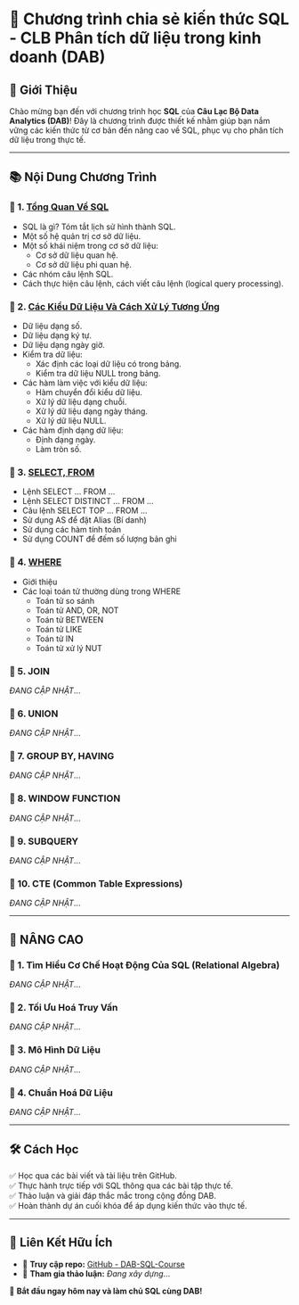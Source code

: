 # 📌 Chương trình chia sẻ kiến thức SQL - CLB Phân tích dữ liệu trong kinh doanh (DAB)

## 🎯 Giới Thiệu
Chào mừng bạn đến với chương trình học **SQL** của **Câu Lạc Bộ Data Analytics (DAB)**! Đây là chương trình được thiết kế nhằm giúp bạn nắm vững các kiến thức từ cơ bản đến nâng cao về SQL, phục vụ cho phân tích dữ liệu trong thực tế.

---

## 📚 Nội Dung Chương Trình
### 🔹 1. [Tổng Quan Về SQL](https://github.com/DABTMU/SQLwithDAB/blob/main/TỔNG%20QUAN%20SQL.md)
- SQL là gì? Tóm tắt lịch sử hình thành SQL.
- Một số hệ quản trị cơ sở dữ liệu.
- Một số khái niệm trong cơ sở dữ liệu:
  - Cơ sở dữ liệu quan hệ.
  - Cơ sở dữ liệu phi quan hệ.
- Các nhóm câu lệnh SQL.
- Cách thực hiện câu lệnh, cách viết câu lệnh (logical query processing).

### 🔹 2. [Các Kiểu Dữ Liệu Và Cách Xử Lý Tương Ứng](https://github.com/DABTMU/SQLwithDAB/blob/main/CÁC%20KIỂU%20DỮ%20LIỆU%20VÀ%20CÁCH%20XỬ%20LÝ%20TRONG%20SQL%20%20.md)
- Dữ liệu dạng số.
- Dữ liệu dạng ký tự.
- Dữ liệu dạng ngày giờ.
- Kiểm tra dữ liệu:
  - Xác định các loại dữ liệu có trong bảng.
  - Kiểm tra dữ liệu NULL trong bảng.
- Các hàm làm việc với kiểu dữ liệu:
  - Hàm chuyển đổi kiểu dữ liệu.  
  - Xử lý dữ liệu dạng chuỗi.
  - Xử lý dữ liệu dạng ngày tháng.
  - Xử lý dữ liệu NULL.
- Các hàm định dạng dữ liệu:
  - Định dạng ngày.
  - Làm tròn số.

### 🔹 3. [SELECT, FROM](https://github.com/DABTMU/SQLwithDAB/blob/main/SELECT%2C%20FROM.md)
- Lệnh SELECT ... FROM ...
- Lệnh SELECT DISTINCT ... FROM ...
- Câu lệnh SELECT TOP ... FROM ...
- Sử dụng AS để đặt Alias (Bí danh)
- Sử dụng các hàm tính toán
- Sử dụng COUNT để đếm số lượng bản ghi

### 🔹 4. [WHERE](https://github.com/DABTMU/SQLwithDAB/blob/main/WHERE.md)
- Giới thiệu
- Các loại toán tử thường dùng trong WHERE
  * Toán tử so sánh
  * Toán tử AND, OR, NOT
  * Toán tử BETWEEN
  * Toán tử LIKE
  * Toán tử IN
  * Toán tử xử lý NUT
### 🔹 5. JOIN
*ĐANG CẬP NHẬT*...  
### 🔹 6. UNION
*ĐANG CẬP NHẬT*...  
### 🔹 7. GROUP BY, HAVING
*ĐANG CẬP NHẬT*...  
### 🔹 8. WINDOW FUNCTION
*ĐANG CẬP NHẬT*...  
### 🔹 9. SUBQUERY
*ĐANG CẬP NHẬT*...  
### 🔹 10. CTE (Common Table Expressions)
*ĐANG CẬP NHẬT*...  

---

## 🚀 NÂNG CAO
### 🔹 1. Tìm Hiểu Cơ Chế Hoạt Động Của SQL (Relational Algebra)
*ĐANG CẬP NHẬT*...  
### 🔹 2. Tối Ưu Hoá Truy Vấn
*ĐANG CẬP NHẬT*...  
### 🔹 3. Mô Hình Dữ Liệu
*ĐANG CẬP NHẬT*...  
### 🔹 4. Chuẩn Hoá Dữ Liệu
*ĐANG CẬP NHẬT*...  

---

## 🛠 Cách Học  
✅ Học qua các bài viết và tài liệu trên GitHub.  
✅ Thực hành trực tiếp với SQL thông qua các bài tập thực tế.  
✅ Thảo luận và giải đáp thắc mắc trong cộng đồng DAB.  
✅ Hoàn thành dự án cuối khóa để áp dụng kiến thức vào thực tế.  

---

## 🔗 Liên Kết Hữu Ích  
- 📂 **Truy cập repo:** [GitHub - DAB-SQL-Course](https://github.com/DABTMU?tab=repositories)  
- 💬 **Tham gia thảo luận:** *Đang xây dựng*...    

🚀 **Bắt đầu ngay hôm nay và làm chủ SQL cùng DAB!**

